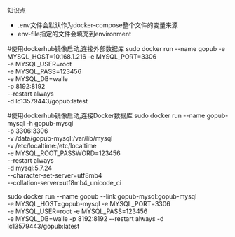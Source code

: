 知识点
- .env文件会默认作为docker-compose整个文件的变量来源
- env-file指定的文件会填充到environment



#使用dockerhub镜像启动,连接外部数据库
sudo docker run --name gopub -e MYSQL_HOST=10.168.1.216
-e MYSQL_PORT=3306  \
-e MYSQL_USER=root \
-e MYSQL_PASS=123456 \
-e MYSQL_DB=walle \
-p 8192:8192  \
--restart always \
 -d   lc13579443/gopub:latest

#使用dockerhub镜像启动,连接Docker数据库
sudo docker run --name gopub-mysql -h gopub-mysql \
 -p 3306:3306 \
  -v /data/gopub-mysql:/var/lib/mysql \
  -v /etc/localtime:/etc/localtime \
  -e MYSQL_ROOT_PASSWORD=123456 \
   --restart always \
   -d mysql:5.7.24 \
   --character-set-server=utf8mb4 \
   --collation-server=utf8mb4_unicode_ci

sudo docker run --name gopub --link gopub-mysql:gopub-mysql \
-e MYSQL_HOST=gopub-mysql -e MYSQL_PORT=3306  \
-e MYSQL_USER=root -e MYSQL_PASS=123456 \
-e MYSQL_DB=walle -p 8192:8192  --restart always  -d \
lc13579443/gopub:latest